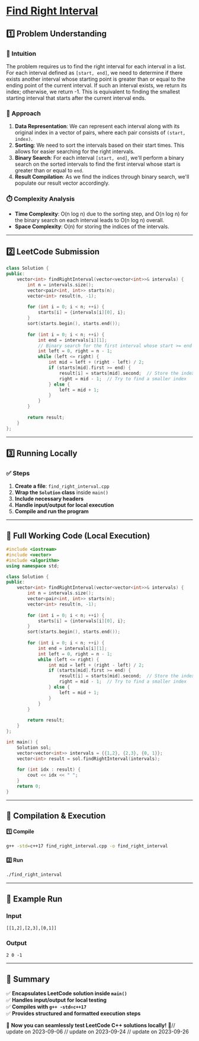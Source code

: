 # **[Find Right Interval](https://leetcode.com/problems/find-right-interval/description/)**  

## **1️⃣ Problem Understanding**  
### **📌 Intuition**  
The problem requires us to find the right interval for each interval in a list. For each interval defined as `[start, end]`, we need to determine if there exists another interval whose starting point is greater than or equal to the ending point of the current interval. If such an interval exists, we return its index; otherwise, we return -1. This is equivalent to finding the smallest starting interval that starts after the current interval ends.  

### **🚀 Approach**  
1. **Data Representation**: We can represent each interval along with its original index in a vector of pairs, where each pair consists of `(start, index)`.
2. **Sorting**: We need to sort the intervals based on their start times. This allows for easier searching for the right intervals.
3. **Binary Search**: For each interval `[start, end]`, we'll perform a binary search on the sorted intervals to find the first interval whose start is greater than or equal to `end`.
4. **Result Compilation**: As we find the indices through binary search, we'll populate our result vector accordingly.

### **⏱️ Complexity Analysis**  
- **Time Complexity**: O(n log n) due to the sorting step, and O(n log n) for the binary search on each interval leads to O(n log n) overall.  
- **Space Complexity**: O(n) for storing the indices of the intervals.

---  

## **2️⃣ LeetCode Submission**  
```cpp
class Solution {
public:
    vector<int> findRightInterval(vector<vector<int>>& intervals) {
        int n = intervals.size();
        vector<pair<int, int>> starts(n);
        vector<int> result(n, -1);
        
        for (int i = 0; i < n; ++i) {
            starts[i] = {intervals[i][0], i};
        }
        sort(starts.begin(), starts.end());
        
        for (int i = 0; i < n; ++i) {
            int end = intervals[i][1];
            // Binary search for the first interval whose start >= end
            int left = 0, right = n - 1;
            while (left <= right) {
                int mid = left + (right - left) / 2;
                if (starts[mid].first >= end) {
                    result[i] = starts[mid].second;  // Store the index
                    right = mid - 1;  // Try to find a smaller index
                } else {
                    left = mid + 1;
                }
            }
        }
        
        return result;
    }
};
```  

---  

## **3️⃣ Running Locally**  
### **✅ Steps**  
1. **Create a file**: `find_right_interval.cpp`  
2. **Wrap the `Solution` class** inside `main()`  
3. **Include necessary headers**  
4. **Handle input/output for local execution**  
5. **Compile and run the program**  

---  

## **📝 Full Working Code (Local Execution)**  
```cpp
#include <iostream>
#include <vector>
#include <algorithm>
using namespace std;

class Solution {
public:
    vector<int> findRightInterval(vector<vector<int>>& intervals) {
        int n = intervals.size();
        vector<pair<int, int>> starts(n);
        vector<int> result(n, -1);
        
        for (int i = 0; i < n; ++i) {
            starts[i] = {intervals[i][0], i};
        }
        sort(starts.begin(), starts.end());
        
        for (int i = 0; i < n; ++i) {
            int end = intervals[i][1];
            int left = 0, right = n - 1;
            while (left <= right) {
                int mid = left + (right - left) / 2;
                if (starts[mid].first >= end) {
                    result[i] = starts[mid].second;  // Store the index
                    right = mid - 1;  // Try to find a smaller index
                } else {
                    left = mid + 1;
                }
            }
        }
        
        return result;
    }
};

int main() {
    Solution sol;
    vector<vector<int>> intervals = {{1,2}, {2,3}, {0, 1}};
    vector<int> result = sol.findRightInterval(intervals);
    
    for (int idx : result) {
        cout << idx << " ";
    }
    return 0;
}
```  

---  

## **🔧 Compilation & Execution**  
#### **1️⃣ Compile**  
```bash
g++ -std=c++17 find_right_interval.cpp -o find_right_interval
```  

#### **2️⃣ Run**  
```bash
./find_right_interval
```  

---  

## **🎯 Example Run**  
### **Input**  
```
[[1,2],[2,3],[0,1]]
```  
### **Output**  
```
2 0 -1 
```  

---  

## **📌 Summary**  
✅ **Encapsulates LeetCode solution inside `main()`**  
✅ **Handles input/output for local testing**  
✅ **Compiles with `g++ -std=c++17`**  
✅ **Provides structured and formatted execution steps**  

🚀 **Now you can seamlessly test LeetCode C++ solutions locally!** 🚀// update on 2023-09-06
// update on 2023-09-24
// update on 2023-09-26
